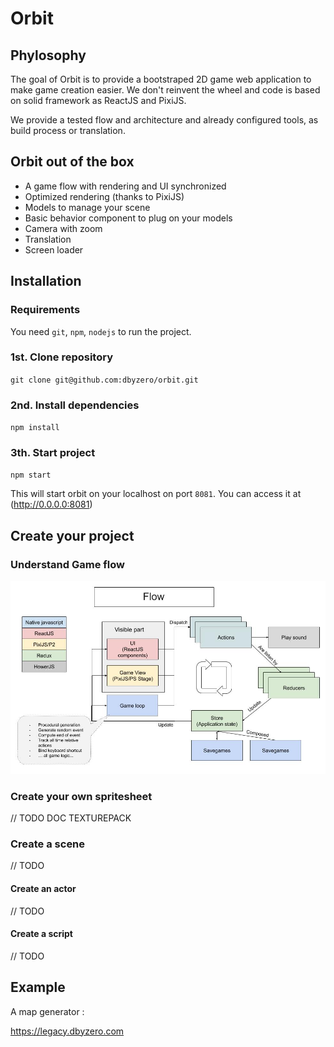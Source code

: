 # Orbit

## Phylosophy

The goal of Orbit is to provide a bootstraped 2D game web application to make game creation easier. We don't reinvent the wheel and code is based on solid framework as ReactJS and PixiJS.

We provide a tested flow and architecture and already configured tools, as build process or translation.

## Orbit out of the box

* A game flow with rendering and UI synchronized
* Optimized rendering (thanks to PixiJS)
* Models to manage your scene
* Basic behavior component to plug on your models
* Camera with zoom
* Translation
* Screen loader

## Installation

### Requirements ###

You need `git`, `npm`, `nodejs` to run the project.

### 1st. Clone repository ###

`git clone git@github.com:dbyzero/orbit.git`

### 2nd. Install dependencies ###

`npm install`

### 3th. Start project ###

`npm start`

This will start orbit on your localhost on port `8081`. You can access it at (http://0.0.0.0:8081)

## Create your project

### Understand Game flow ###

![Game flow](https://raw.githubusercontent.com/dbyzero/orbit/master/doc/flow.jpg)

### Create your own spritesheet ###

// TODO DOC TEXTUREPACK

### Create a scene ###

// TODO

#### Create an actor ####

// TODO

#### Create a script ####

// TODO

## Example

A map generator :

https://legacy.dbyzero.com